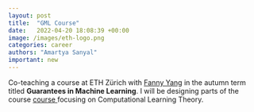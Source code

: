 ```yaml
---
layout: post
title:  "GML Course"
date:   2022-04-20 18:08:39 +00:00
image: /images/eth-logo.png
categories: career
authors: "Amartya Sanyal"
important: new
---
```

Co-teaching a course at ETH Zürich with <a
href="https://sml.inf.ethz.ch/group/fannyy/"> Fanny Yang</a> in the
autumn term titled <strong> Guarantees in Machine Learning</strong>. I
will be designing parts of the course <a
href="http://www.vvz.ethz.ch/Vorlesungsverzeichnis/lerneinheit.view?lerneinheitId=164540&semkez=2022W&ansicht=LEHRVERANSTALTUNGEN&lang=en">
course </a> focusing on Computational Learning Theory.